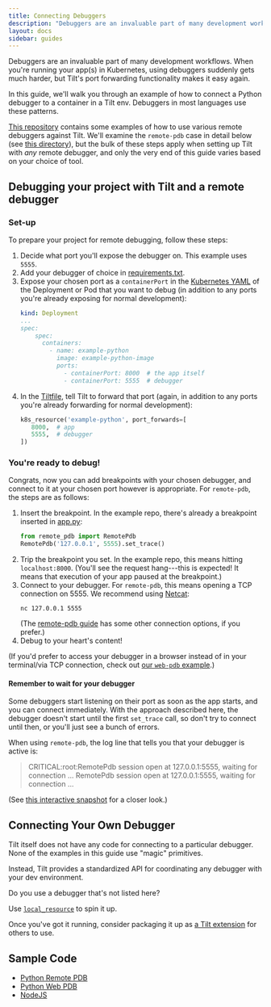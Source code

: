 ```yaml
---
title: Connecting Debuggers
description: "Debuggers are an invaluable part of many development workflows. This guide contains examples of how to make them work again in Kubernetes."
layout: docs
sidebar: guides
---
```


Debuggers are an invaluable part of many development workflows. When you're running your app(s) in Kubernetes, using debuggers suddenly gets much harder, but Tilt's port forwarding functionality makes it easy again.

In this guide, we'll walk you through an example of how to connect a Python
debugger to a container in a Tilt env. Debuggers in most languages use these patterns.

[This repository](https://github.com/tilt-dev/tilt-example-python/tree/master/debugger-examples) contains some examples of how to use various remote debuggers against Tilt. We'll examine the `remote-pdb` case in detail below (see [this directory](https://github.com/tilt-dev/tilt-example-python/tree/master/debugger-examples/remote-pdb)), but the bulk of these steps apply when setting up Tilt with _any_ remote debugger, and only the very end of this guide varies based on your choice of tool. 

## Debugging your project with Tilt and a remote debugger

### Set-up
To prepare your project for remote debugging, follow these steps:
1. Decide what port you'll expose the debugger on. This example uses `5555`.
2. Add your debugger of choice in [requirements.txt](https://github.com/tilt-dev/tilt-example-python/tree/master/debugger-examples/remote-pdb/requirements.txt).
3. Expose your chosen port as a `containerPort` in the [Kubernetes YAML](https://github.com/tilt-dev/tilt-example-python/tree/master/debugger-examples/remote-pdb/kubernetes.yaml) of the Deployment or Pod that you want to debug (in addition to any ports you're already exposing for normal development):
    ```yaml
    kind: Deployment
    ...
    spec:
        spec:
          containers:
            - name: example-python
              image: example-python-image
              ports:
                - containerPort: 8000  # the app itself
                - containerPort: 5555  # debugger
    ```
4. In the [Tiltfile](https://github.com/tilt-dev/tilt-example-python/tree/master/debugger-examples/remote-pdb/Tiltfile), tell Tilt to forward that port (again, in addition to any ports you're already forwarding for normal development):
    ```python
   k8s_resource('example-python', port_forwards=[
       8000,  # app
       5555,  # debugger
   ])
    ```

### You're ready to debug!
Congrats, now you can add breakpoints with your chosen debugger, and connect to it at your chosen port however is appropriate. For `remote-pdb`, the steps are as follows:
1. Insert the breakpoint. In the example repo, there's already a breakpoint inserted in [app.py](https://github.com/tilt-dev/tilt-example-python/tree/master/debugger-examples/remote-pdb/app.py):
    ```python
   from remote_pdb import RemotePdb
   RemotePdb('127.0.0.1', 5555).set_trace()
    ```
2. Trip the breakpoint you set. In the example repo, this means hitting `localhost:8000`. (You'll see the request hang---this is expected! It means that execution of your app paused at the breakpoint.)
3. Connect to your debugger. For `remote-pdb`, this means opening a TCP connection on 5555. We recommend using [Netcat](http://netcat.sourceforge.net/):
   ```
   nc 127.0.0.1 5555
   ```
   (The [remote-pdb guide](https://pypi.org/project/remote-pdb/) has some other connection options, if you prefer.)
4. Debug to your heart's content!

(If you'd prefer to access your debugger in a browser instead of in your terminal/via TCP connection, check out [our `web-pdb` example](https://github.com/tilt-dev/tilt-example-python/tree/master/debugger-examples/web-pdb/).)

#### Remember to wait for your debugger
Some debuggers start listening on their port as soon as the app starts, and you can connect immediately. With the approach described here, the debugger doesn't start until the first `set_trace` call, so don't try to connect until then, or you'll just see a bunch of errors.

When using `remote-pdb`, the log line that tells you that your debugger is active is:
> CRITICAL:root:RemotePdb session open at 127.0.0.1:5555, waiting for connection ...
> RemotePdb session open at 127.0.0.1:5555, waiting for connection ...

(See [this interactive snapshot](https://cloud.tilt.dev/snapshot/Aer7necLsNHx2TGFkfc=) for a closer look.)

## Connecting Your Own Debugger

Tilt itself does not have any code for connecting to a particular debugger. None
of the examples in this guide use "magic" primitives.

Instead, Tilt provides a standardized API for coordinating any debugger with your dev environment.

Do you use a debugger that's not listed here?

Use [`local_resource`](/local_resource.html) to spin it up. 

Once you've got it running, consider packaging it up as [a Tilt
extension](/extensions.md) for others to use.

## Sample Code

- [Python Remote PDB](https://github.com/tilt-dev/tilt-example-python/tree/master/debugger-examples/remote-pdb)
- [Python Web PDB](https://github.com/tilt-dev/tilt-example-python/tree/master/debugger-examples/web-pdb)
- [NodeJS](https://github.com/tilt-dev/tilt-example-nodejs/blob/master/101-debugger/Tiltfile)
